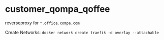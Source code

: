 # customer_qompa_qoffee

reverseproxy for `*.office.compa.com`

Create Networks:
`docker network create traefik -d overlay --attachable`
